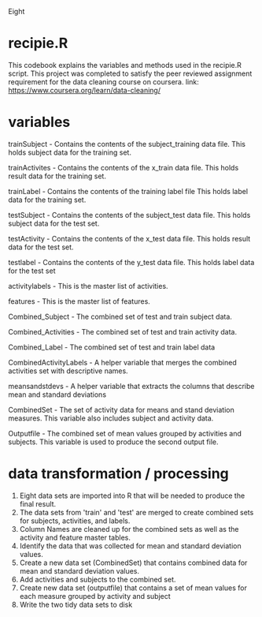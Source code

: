 Eight 
# recipie.R
This codebook explains the variables and methods used in the recipie.R script. 
This project was completed to satisfy the peer reviewed assignment requirement for the data cleaning course on coursera.
link: https://www.coursera.org/learn/data-cleaning/

# variables
trainSubject - Contains the contents of the subject_training data file.  This holds subject data for the training set.

trainActivites - Contains the contents of the x_train data file.  This holds result data for the training set.

trainLabel - Contains the contents of the training label file  This holds label data for the training set.

testSubject - Contains the contents of the subject_test data file.  This holds subject data for the test set.

testActivity - Contains the contents of the x_test data file.  This holds result data for the test set.

testlabel - Contains the contents of the y_test data file.  This holds label data for the test set

activitylabels - This is the master list of activities.

features - This is the master list of features.

Combined_Subject - The combined set of test and train subject data.

Combined_Activities - The combined set of test and train activity data.

Combined_Label - The combined set of test and train label data

CombinedActivityLabels - A helper variable that merges the combined activities set with descriptive names.

meansandstdevs - A helper variable that extracts the columns that describe mean and standard deviations

CombinedSet - The set of activity data for means and stand deviation measures.  This variable also includes subject and activity data. 

Outputfile - The combined set of mean values grouped by activities and subjects.  This variable is used to produce the second output file.


# data transformation / processing
1. Eight data sets are imported into R that will be needed to produce the final result.
2. The data sets from 'train' and 'test' are merged to create combined sets for subjects, activities, and labels.
3. Column Names are cleaned up for the combined sets as well as the activity and feature master tables.
4. Identify the data that was collected for mean and standard deviation values.
5. Create a new data set (CombinedSet) that contains combined data for mean and standard deviation values.
6. Add activities and subjects to the combined set.
7. Create  new data set (outputfile) that contains a set of mean values for each measure grouped by activity and subject
8. Write the two tidy data sets to disk

